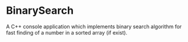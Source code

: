 # BinarySearch
A C++ console application which implements binary search algorithm for fast finding of a number in a sorted array (if exist).
